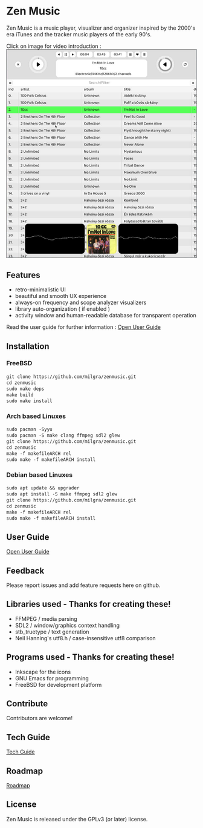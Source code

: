 # Zen Music

Zen Music is a music player, visualizer and organizer inspired by the 2000's era iTunes and the tracker music players of the early 90's.

Click on image for video introduction :
[![alt text](svg/screenshot.jpeg)](https://www.youtube.com/watch?v=bF0g5mw_2P0)

## Features ##

- retro-minimalistic UI
- beautiful and smooth UX experience
- always-on frequency and scope analyzer visualizers
- library auto-organization ( if enabled )
- activity window and human-readable database for transparent operation

Read the user guide for further information : [Open User Guide](doc/USER.md)

## Installation ##

### FreeBSD ###

```
git clone https://github.com/milgra/zenmusic.git
cd zenmusic
sudo make deps
make build
sudo make install
```

### Arch based Linuxes ###

```
sudo pacman -Syyu
sudo pacman -S make clang ffmpeg sdl2 glew
git clone https://github.com/milgra/zenmusic.git
cd zenmusic
make -f makefileARCH rel
sudo make -f makefileARCH install
```

### Debian based Linuxes ###

```
sudo apt update && upgrader
sudo apt install -S make ffmpeg sdl2 glew
git clone https://github.com/milgra/zenmusic.git
cd zenmusic
make -f makefileARCH rel
sudo make -f makefileARCH install
```

## User Guide ##

[Open User Guide](doc/USER.md)

## Feedback ##

Please report issues and add feature requests here on github.

## Libraries used - Thanks for creating these! ##

- FFMPEG / media parsing
- SDL2 / window/graphics context handling
- stb_truetype / text generation
- Neil Hanning's utf8.h / case-insensitive utf8 comparison

## Programs used - Thanks for creating these! ##

- Inkscape for the icons
- GNU Emacs for programming
- FreeBSD for development platform

## Contribute ##

Contributors are welcome!

## Tech Guide ##

[Tech Guide](doc/TECH.md)

## Roadmap ##

[Roadmap](doc/ROAD.md)

## License ##

Zen Music is released under the GPLv3 (or later) license.